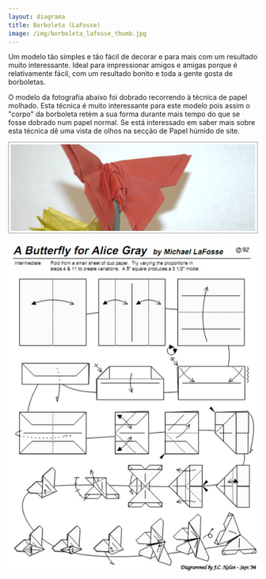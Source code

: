 ```yaml
---
layout: diagrama
title: Borboleta (LaFosse)
image: /img/borboleta_lafosse_thumb.jpg
---
```


Um modelo tão simples e tão fácil de decorar e para mais com um resultado muito interessante. Ideal para impressionar amigos e amigas porque é relativamente fácil, com um resultado bonito e toda a gente gosta de borboletas.

O modelo da fotografia abaixo foi dobrado recorrendo à técnica de papel molhado. Esta técnica é muito interessante para este modelo pois assim o "corpo" da borboleta retém a sua forma durante mais tempo do que se fosse dobrado num papel normal. Se está interessado em saber mais sobre esta técnica dê uma vista de olhos na secção de Papel húmido de site.

![Borboleta](/img/borboleta_lafosse.jpg)

![Diagramas da borboleta](/img/borboleta_lafosse_dia.jpg)